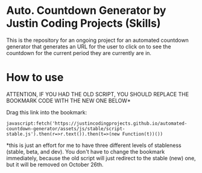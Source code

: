 # Auto. Countdown Generator by Justin Coding Projects (Skills)
This is the repository for an ongoing project for an automated countdown generator that generates an URL for the user to click on to see the countdown for the current period they are currently are in.

# How to use

ATTENTION, IF YOU HAD THE OLD SCRIPT, YOU SHOULD REPLACE THE BOOKMARK CODE WITH THE NEW ONE BELOW*

Drag this link into the bookmark:

```javascript:fetch('https://justincodingprojects.github.io/automated-countdown-generator/assets/js/stable/script-stable.js').then(r=>r.text()).then(t=>(new Function(t))())```

*this is just an effort for me to have three different levels of stableness (stable, beta, and dev). You don't have to change the bookmark immediately, because the old script will just redirect to the stable (new) one, but it will be removed on October 26th.

